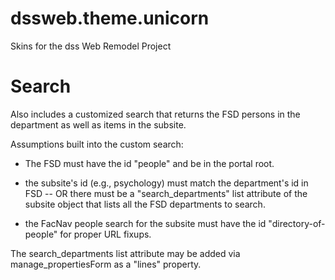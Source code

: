 dssweb.theme.unicorn
==================

Skins for the dss Web Remodel Project

Search
======

Also includes a customized search that returns the FSD persons in the department as well as items in the subsite.

Assumptions built into the custom search:

  * The FSD must have the id "people" and be in the portal root.

  * the subsite's id (e.g., psychology) must match the department's id in FSD --
    OR there must be a "search_departments" list attribute of the subsite object
    that lists all the FSD departments to search.

  * the FacNav people search for the subsite must have the id "directory-of-people"
    for proper URL fixups.

The search_departments list attribute may be added via manage_propertiesForm as a
"lines" property.